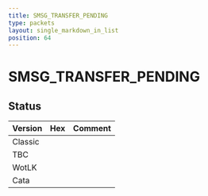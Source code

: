 ```yaml
---
title: SMSG_TRANSFER_PENDING
type: packets
layout: single_markdown_in_list
position: 64
---
```


# SMSG_TRANSFER_PENDING

## Status

Version | Hex | Comment
---------- | ---------- | ---------- 
Classic |  |  
TBC |  |  
WotLK |  |  
Cata |  |  
